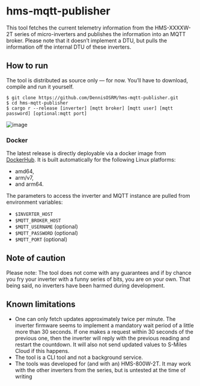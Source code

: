 # hms-mqtt-publisher

This tool fetches the current telemetry information from the HMS-XXXXW-2T series of micro-inverters and publishes the information into an MQTT broker. Please note that it doesn’t implement a DTU, but pulls the information off the internal DTU of these inverters. 

## How to run
The tool is distributed as source only — for now. You’ll have to download, compile and run it yourself. 

```
$ git clone https://github.com/DennisOSRM/hms-mqtt-publisher.git
$ cd hms-mqtt-publisher
$ cargo r --release [inverter] [mqtt broker] [mqtt user] [mqtt password] [optional:mqtt port]
```
![image](https://github.com/lumapu/ahoy/assets/1067895/32c0b9b6-5aea-41e3-b9f8-161ce82fb99a)

### Docker

The latest release is directly deployable via a docker image from [DockerHub](https://hub.docker.com/repository/docker/dennisosrm/hms-mqtt-publisher/general). It is built automatically for the following Linux platforms: 
 - amd64,
 - arm/v7,
 - and arm64.

The parameters to access the inverter and MQTT instance are pulled from environment variables:
- `$INVERTER_HOST`
- `$MQTT_BROKER_HOST`
- `$MQTT_USERNAME` (optional)
- `$MQTT_PASSWORD` (optional)
- `$MQTT_PORT` (optional)

## Note of caution
Please note: The tool does not come with any guarantees and if by chance you fry your inverter with a funny series of bits, you are on your own. That being said, no inverters have been harmed during development. 

## Known limitations
- One can only fetch updates approximately twice per minute. The inverter firmware seems to implement a mandatory wait period of a little more than 30 seconds. If one makes a request within 30 seconds of the previous one, then the inverter will reply with the previous reading and restart the countdown. It will also not send updated values to S-Miles Cloud if this happens. 
- The tool is a CLI tool and not a background service. 
- The tools was developed for (and with an) HMS-800W-2T. It may work with the other inverters from the series, but is untested at the time of writing

